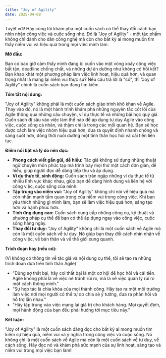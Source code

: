 ```yaml
---
title: "Joy of Agility"
date: 2025-04-08
---
```


Tuyệt vời! Hãy cùng tôi khám phá một cuốn sách có thể thay đổi cách bạn nhìn nhận công việc và cuộc sống nhé. Đó là "Joy of Agility" - một tác phẩm không chỉ dành cho dân công nghệ mà còn cho bất kỳ ai mong muốn tìm thấy niềm vui và hiệu quả trong mọi việc mình làm.

**Mở đầu:**

Bạn có bao giờ cảm thấy mình đang bị cuốn vào một vòng xoáy công việc bất tận, deadline chồng chất, và những dự án dường như không có hồi kết? Bạn khao khát một phương pháp làm việc linh hoạt, hiệu quả hơn, và quan trọng nhất là mang lại niềm vui thực sự? Nếu câu trả lời là "có", thì "Joy of Agility" chính là cuốn sách bạn đang tìm kiếm.

**Tóm tắt nội dung:**

"Joy of Agility" không phải là một cuốn sách giáo trình khô khan về Agile. Thay vào đó, nó là một hành trình khám phá những nguyên tắc cốt lõi của Agile thông qua những câu chuyện, ví dụ thực tế và những bài học quý giá. Cuốn sách đi sâu vào việc làm thế nào để áp dụng tư duy Agile vào công việc, cuộc sống cá nhân, và thậm chí là trong các mối quan hệ. Bạn sẽ học được cách làm việc nhóm hiệu quả hơn, đưa ra quyết định nhanh chóng và sáng suốt hơn, đồng thời nuôi dưỡng một tinh thần học hỏi và cải tiến liên tục.

**Điểm nổi bật và lý do nên đọc:**

*   **Phong cách viết gần gũi, dễ hiểu:** Tác giả không sử dụng những thuật ngữ chuyên môn phức tạp mà trình bày mọi thứ một cách đơn giản, dễ hiểu, giúp người đọc dễ dàng tiếp thu và áp dụng.
*   **Ví dụ thực tế, sinh động:** Cuốn sách tràn ngập những ví dụ thực tế từ nhiều lĩnh vực khác nhau, giúp bạn dễ dàng hình dung và liên hệ với công việc, cuộc sống của mình.
*   **Tập trung vào niềm vui:** "Joy of Agility" không chỉ nói về hiệu quả mà còn nhấn mạnh tầm quan trọng của niềm vui trong công việc. Khi bạn yêu thích những gì mình làm, bạn sẽ làm việc hiệu quả hơn, sáng tạo hơn và hạnh phúc hơn.
*   **Tính ứng dụng cao:** Cuốn sách cung cấp những công cụ, kỹ thuật và phương pháp cụ thể để bạn có thể áp dụng ngay vào công việc, cuộc sống hàng ngày.
*   **Thay đổi tư duy:** "Joy of Agility" không chỉ là một cuốn sách về Agile mà còn là một cuốn sách về tư duy. Nó giúp bạn thay đổi cách nhìn nhận về công việc, về bản thân và về thế giới xung quanh.

**Trích đoạn hay (nếu có):**

(Vì không có thông tin về tác giả và nội dung cụ thể, tôi sẽ tạo ra những trích đoạn dựa trên tinh thần Agile)

*   "Đừng sợ thất bại, hãy coi thất bại là một cơ hội để học hỏi và cải tiến. Agile không phải là về việc né tránh rủi ro, mà là về việc quản lý rủi ro một cách thông minh."
*   "Sự hợp tác là chìa khóa của mọi thành công. Hãy tạo ra một môi trường làm việc nơi mọi người có thể tự do chia sẻ ý tưởng, đưa ra phản hồi và hỗ trợ lẫn nhau."
*   "Hãy tập trung vào việc mang lại giá trị cho khách hàng. Mọi quyết định, mọi hành động của bạn đều phải hướng tới mục tiêu này."

**Kết luận:**

"Joy of Agility" là một cuốn sách đáng đọc cho bất kỳ ai mong muốn tìm kiếm sự hiệu quả, niềm vui và ý nghĩa trong công việc và cuộc sống. Nó không chỉ là một cuốn sách về Agile mà còn là một cuốn sách về tư duy, về cách sống. Hãy đọc nó và khám phá sức mạnh của sự linh hoạt, sáng tạo và niềm vui trong mọi việc bạn làm!
